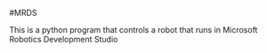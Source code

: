 #MRDS

This is a python program that controls a robot that runs in Microsoft Robotics Development Studio  